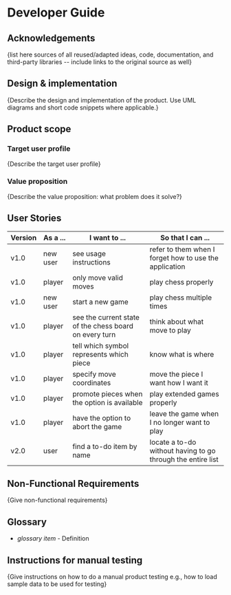 # Developer Guide

## Acknowledgements

{list here sources of all reused/adapted ideas, code, documentation, and third-party libraries -- include links to the original source as well}

## Design & implementation

{Describe the design and implementation of the product. Use UML diagrams and short code snippets where applicable.}


## Product scope
### Target user profile

{Describe the target user profile}

### Value proposition

{Describe the value proposition: what problem does it solve?}

## User Stories

|Version| As a ... | I want to ... | So that I can ...|
|--------|----------|---------------|------------------|
|v1.0|new user|see usage instructions|refer to them when I forget how to use the application|
|v1.0|player|only move valid moves|play chess properly|
|v1.0|new user|start a new game|play chess multiple times|
|v1.0|player|see the current state of the chess board on every turn|think about what move to play|
|v1.0|player|tell which symbol represents which piece|know what is where|
|v1.0|player|specify move coordinates|move the piece I want how I want it|
|v1.0|player|promote pieces when the option is available|play extended games properly|
|v1.0|player|have the option to abort the game|leave the game when I no longer want to play|
|v2.0|user|find a to-do item by name|locate a to-do without having to go through the entire list|



## Non-Functional Requirements

{Give non-functional requirements}

## Glossary

* *glossary item* - Definition

## Instructions for manual testing


{Give instructions on how to do a manual product testing e.g., how to load sample data to be used for testing}
